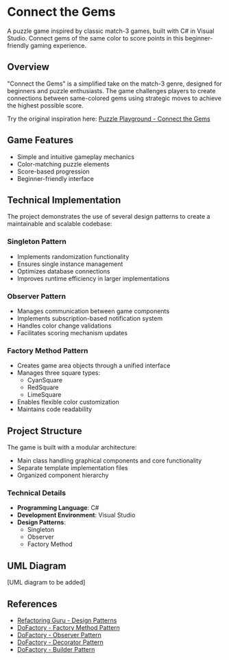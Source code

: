 # Connect the Gems

A puzzle game inspired by classic match-3 games, built with C# in Visual Studio. Connect gems of the same color to score points in this beginner-friendly gaming experience.

## Overview

"Connect the Gems" is a simplified take on the match-3 genre, designed for beginners and puzzle enthusiasts. The game challenges players to create connections between same-colored gems using strategic moves to achieve the highest possible score.

Try the original inspiration here: [Puzzle Playground - Connect the Gems](https://www.puzzleplayground.com/g/connect-the-gems)

## Game Features

- Simple and intuitive gameplay mechanics
- Color-matching puzzle elements
- Score-based progression
- Beginner-friendly interface

## Technical Implementation

The project demonstrates the use of several design patterns to create a maintainable and scalable codebase:

### Singleton Pattern
- Implements randomization functionality
- Ensures single instance management
- Optimizes database connections
- Improves runtime efficiency in larger implementations

### Observer Pattern
- Manages communication between game components
- Implements subscription-based notification system
- Handles color change validations
- Facilitates scoring mechanism updates

### Factory Method Pattern
- Creates game area objects through a unified interface
- Manages three square types:
  - CyanSquare
  - RedSquare
  - LimeSquare
- Enables flexible color customization
- Maintains code readability

## Project Structure

The game is built with a modular architecture:
- Main class handling graphical components and core functionality
- Separate template implementation files
- Organized component hierarchy

### Technical Details

- **Programming Language**: C#
- **Development Environment**: Visual Studio
- **Design Patterns**:
  - Singleton
  - Observer
  - Factory Method



## UML Diagram

[UML diagram to be added]

## References

- [Refactoring Guru - Design Patterns](https://refactoring.guru/design-patterns)
- [DoFactory - Factory Method Pattern](https://www.dofactory.com/net/factory-method-design-pattern)
- [DoFactory - Observer Pattern](https://www.dofactory.com/net/observer-design-pattern)
- [DoFactory - Decorator Pattern](https://www.dofactory.com/net/decorator-design-pattern)
- [DoFactory - Builder Pattern](https://www.dofactory.com/net/builder-design-pattern)


